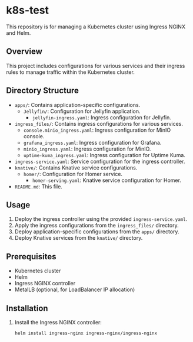 # k8s-test

This repository is for managing a Kubernetes cluster using Ingress NGINX and Helm.

## Overview

This project includes configurations for various services and their ingress rules to manage traffic within the Kubernetes cluster.

## Directory Structure

- `apps/`: Contains application-specific configurations.
  - `Jellyfin/`: Configuration for Jellyfin application.
    - `jellyfin-ingress.yaml`: Ingress configuration for Jellyfin.
- `ingress_files/`: Contains ingress configurations for various services.
  - `console.minio_ingress.yaml`: Ingress configuration for MinIO console.
  - `grafana_ingress.yaml`: Ingress configuration for Grafana.
  - `minio_ingress.yaml`: Ingress configuration for MinIO.
  - `uptime-kuma_ingress.yaml`: Ingress configuration for Uptime Kuma.
- `ingress-service.yaml`: Service configuration for the ingress controller.
- `knative/`: Contains Knative service configurations.
  - `homer/`: Configuration for Homer service.
    - `homer-serving.yaml`: Knative service configuration for Homer.
- `README.md`: This file.

## Usage

1. Deploy the ingress controller using the provided `ingress-service.yaml`.
2. Apply the ingress configurations from the `ingress_files/` directory.
3. Deploy application-specific configurations from the `apps/` directory.
4. Deploy Knative services from the `knative/` directory.

## Prerequisites

- Kubernetes cluster
- Helm
- Ingress NGINX controller
- MetalLB (optional, for LoadBalancer IP allocation)

## Installation

1. Install the Ingress NGINX controller:
   ```sh
   helm install ingress-nginx ingress-nginx/ingress-nginx